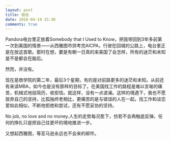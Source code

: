```yaml
---
layout: post
title: 低谷
date: 2016-04-19 15:30
comments: true
---
```

Pandora电台里正放着Somebody that I Used to Know，把我带回到3年多前第一次到美国的情景——从西雅图市郊考完AICPA，行驶在回城的公路上，电台里正是在放这首歌。那时在想，要是有朝一日真的来美国了会怎样，所有的迷茫和未知是不是都会在脑后。 

然而，并没有。 

现在是商学院的第二年，最后3个星期，有的是对前路更多的迷茫和未知。从前还有来读MBA，如今也是没有那样的目标了。在美国找工作的路程是难以言喻的痛苦，机械式地投简历，收拒信。就这样，没有一点波澜。这样的境遇下，我也不愿放弃自己的坚持，比孤独终老相比，更痛苦的是与错误的人在一起。找工作和谈恋爱如此相似，不断地拒绝和尝试，还有不愿妥协的坚持。 

No job, no love and no money.人生的走势每况愈下，仿若不会再触底反弹。任何的挣扎只是把自己往更坏的境地推进一步。  

又想起西雅图，等亚马逊永远也不会来的邮件。 